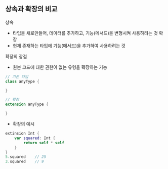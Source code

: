 ## 상속과 확장의 비교
 상속 
- 타입을 새로만들어, 데이터를 추가하고, 기능(메서드)을 변형시켜 사용하려는 것
확장 
- 현재 존재하는 타입에 기능(메서드)을 추가하여 사용하려는 것


확장의 장점
- 원본 코드에 대한 권한이 없는 유형을 확장하는 기능

```swift
// 기존 타입
class anyType {

}

// 확장
extension anyType {

}
```
- 확장의 예시
```swift
extinsion Int {
    var squared: Int {
        return self * self
    }
}
5.squared    // 25
3.squared    // 9
```

